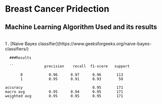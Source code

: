 # Breast Cancer Pridection

## Machine Learning Algorithm Used and its results 
<br>
  1 . [Naive Bayes classifier](https://www.geeksforgeeks.org/naive-bayes-classifiers/)
  
      ###Results
      
      ``              precision    recall  f1-score   support

           0            0.96      0.97      0.96       113
           1            0.95      0.91      0.93        58

    accuracy                                0.95       171
    macro avg           0.95      0.94      0.95       171
    weighted avg        0.95      0.95      0.95       171
      ``
  
